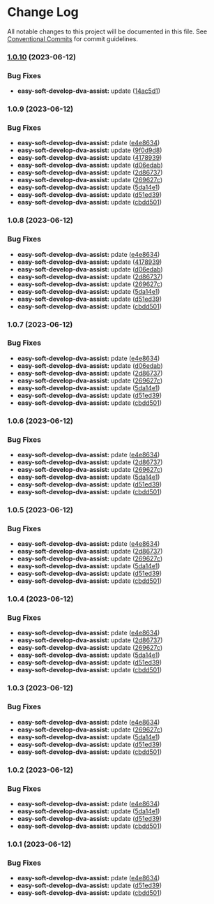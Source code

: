 # Change Log

All notable changes to this project will be documented in this file. See [Conventional Commits](https://conventionalcommits.org) for commit guidelines.

### [1.0.10](https://github.com/kityandhero/easy-soft-develop-dva-assist/compare/easy-soft-develop-dva-assist@1.0.9...easy-soft-develop-dva-assist@1.0.10) (2023-06-12)

### Bug Fixes

- **easy-soft-develop-dva-assist:** update ([14ac5d1](https://github.com/kityandhero/easy-soft-develop-dva-assist/commit/14ac5d1b2a003179ed2a6eef85668946c9a381f0))

### 1.0.9 (2023-06-12)

### Bug Fixes

- **easy-soft-develop-dva-assist:** pdate ([e4e8634](https://github.com/kityandhero/easy-soft-develop-dva-assist/commit/e4e8634fbc52d30d216678aa38f068ba7e23cab7))
- **easy-soft-develop-dva-assist:** update ([9f0d9d8](https://github.com/kityandhero/easy-soft-develop-dva-assist/commit/9f0d9d89d7c76f717529f31f1510f30aea0fc49d))
- **easy-soft-develop-dva-assist:** update ([4178939](https://github.com/kityandhero/easy-soft-develop-dva-assist/commit/4178939bdf727df534d751eca3b41762e439150a))
- **easy-soft-develop-dva-assist:** update ([d06edab](https://github.com/kityandhero/easy-soft-develop-dva-assist/commit/d06edabc2a5df65bc7312d0bf7e71e7b4032b4dd))
- **easy-soft-develop-dva-assist:** update ([2d86737](https://github.com/kityandhero/easy-soft-develop-dva-assist/commit/2d86737265a1c7243c473f72f80dbe9723a0a9ff))
- **easy-soft-develop-dva-assist:** update ([269627c](https://github.com/kityandhero/easy-soft-develop-dva-assist/commit/269627c1f7dbc19fe218e0998b8e20eac194fef4))
- **easy-soft-develop-dva-assist:** update ([5da14e1](https://github.com/kityandhero/easy-soft-develop-dva-assist/commit/5da14e14797e3bbee57ba24bfa9c3f1341675ebe))
- **easy-soft-develop-dva-assist:** update ([d51ed39](https://github.com/kityandhero/easy-soft-develop-dva-assist/commit/d51ed39494f3441f40d994217ba601c4d6bd684a))
- **easy-soft-develop-dva-assist:** update ([cbdd501](https://github.com/kityandhero/easy-soft-develop-dva-assist/commit/cbdd501d4475d006be469fc5221a120b4520318f))

### 1.0.8 (2023-06-12)

### Bug Fixes

- **easy-soft-develop-dva-assist:** pdate ([e4e8634](https://github.com/kityandhero/easy-soft-develop-dva-assist/commit/e4e8634fbc52d30d216678aa38f068ba7e23cab7))
- **easy-soft-develop-dva-assist:** update ([4178939](https://github.com/kityandhero/easy-soft-develop-dva-assist/commit/4178939bdf727df534d751eca3b41762e439150a))
- **easy-soft-develop-dva-assist:** update ([d06edab](https://github.com/kityandhero/easy-soft-develop-dva-assist/commit/d06edabc2a5df65bc7312d0bf7e71e7b4032b4dd))
- **easy-soft-develop-dva-assist:** update ([2d86737](https://github.com/kityandhero/easy-soft-develop-dva-assist/commit/2d86737265a1c7243c473f72f80dbe9723a0a9ff))
- **easy-soft-develop-dva-assist:** update ([269627c](https://github.com/kityandhero/easy-soft-develop-dva-assist/commit/269627c1f7dbc19fe218e0998b8e20eac194fef4))
- **easy-soft-develop-dva-assist:** update ([5da14e1](https://github.com/kityandhero/easy-soft-develop-dva-assist/commit/5da14e14797e3bbee57ba24bfa9c3f1341675ebe))
- **easy-soft-develop-dva-assist:** update ([d51ed39](https://github.com/kityandhero/easy-soft-develop-dva-assist/commit/d51ed39494f3441f40d994217ba601c4d6bd684a))
- **easy-soft-develop-dva-assist:** update ([cbdd501](https://github.com/kityandhero/easy-soft-develop-dva-assist/commit/cbdd501d4475d006be469fc5221a120b4520318f))

### 1.0.7 (2023-06-12)

### Bug Fixes

- **easy-soft-develop-dva-assist:** pdate ([e4e8634](https://github.com/kityandhero/easy-soft-develop-dva-assist/commit/e4e8634fbc52d30d216678aa38f068ba7e23cab7))
- **easy-soft-develop-dva-assist:** update ([d06edab](https://github.com/kityandhero/easy-soft-develop-dva-assist/commit/d06edabc2a5df65bc7312d0bf7e71e7b4032b4dd))
- **easy-soft-develop-dva-assist:** update ([2d86737](https://github.com/kityandhero/easy-soft-develop-dva-assist/commit/2d86737265a1c7243c473f72f80dbe9723a0a9ff))
- **easy-soft-develop-dva-assist:** update ([269627c](https://github.com/kityandhero/easy-soft-develop-dva-assist/commit/269627c1f7dbc19fe218e0998b8e20eac194fef4))
- **easy-soft-develop-dva-assist:** update ([5da14e1](https://github.com/kityandhero/easy-soft-develop-dva-assist/commit/5da14e14797e3bbee57ba24bfa9c3f1341675ebe))
- **easy-soft-develop-dva-assist:** update ([d51ed39](https://github.com/kityandhero/easy-soft-develop-dva-assist/commit/d51ed39494f3441f40d994217ba601c4d6bd684a))
- **easy-soft-develop-dva-assist:** update ([cbdd501](https://github.com/kityandhero/easy-soft-develop-dva-assist/commit/cbdd501d4475d006be469fc5221a120b4520318f))

### 1.0.6 (2023-06-12)

### Bug Fixes

- **easy-soft-develop-dva-assist:** pdate ([e4e8634](https://github.com/kityandhero/easy-soft-develop-dva-assist/commit/e4e8634fbc52d30d216678aa38f068ba7e23cab7))
- **easy-soft-develop-dva-assist:** update ([2d86737](https://github.com/kityandhero/easy-soft-develop-dva-assist/commit/2d86737265a1c7243c473f72f80dbe9723a0a9ff))
- **easy-soft-develop-dva-assist:** update ([269627c](https://github.com/kityandhero/easy-soft-develop-dva-assist/commit/269627c1f7dbc19fe218e0998b8e20eac194fef4))
- **easy-soft-develop-dva-assist:** update ([5da14e1](https://github.com/kityandhero/easy-soft-develop-dva-assist/commit/5da14e14797e3bbee57ba24bfa9c3f1341675ebe))
- **easy-soft-develop-dva-assist:** update ([d51ed39](https://github.com/kityandhero/easy-soft-develop-dva-assist/commit/d51ed39494f3441f40d994217ba601c4d6bd684a))
- **easy-soft-develop-dva-assist:** update ([cbdd501](https://github.com/kityandhero/easy-soft-develop-dva-assist/commit/cbdd501d4475d006be469fc5221a120b4520318f))

### 1.0.5 (2023-06-12)

### Bug Fixes

- **easy-soft-develop-dva-assist:** pdate ([e4e8634](https://github.com/kityandhero/easy-soft-develop-dva-assist/commit/e4e8634fbc52d30d216678aa38f068ba7e23cab7))
- **easy-soft-develop-dva-assist:** update ([2d86737](https://github.com/kityandhero/easy-soft-develop-dva-assist/commit/2d86737265a1c7243c473f72f80dbe9723a0a9ff))
- **easy-soft-develop-dva-assist:** update ([269627c](https://github.com/kityandhero/easy-soft-develop-dva-assist/commit/269627c1f7dbc19fe218e0998b8e20eac194fef4))
- **easy-soft-develop-dva-assist:** update ([5da14e1](https://github.com/kityandhero/easy-soft-develop-dva-assist/commit/5da14e14797e3bbee57ba24bfa9c3f1341675ebe))
- **easy-soft-develop-dva-assist:** update ([d51ed39](https://github.com/kityandhero/easy-soft-develop-dva-assist/commit/d51ed39494f3441f40d994217ba601c4d6bd684a))
- **easy-soft-develop-dva-assist:** update ([cbdd501](https://github.com/kityandhero/easy-soft-develop-dva-assist/commit/cbdd501d4475d006be469fc5221a120b4520318f))

### 1.0.4 (2023-06-12)

### Bug Fixes

- **easy-soft-develop-dva-assist:** pdate ([e4e8634](https://github.com/kityandhero/easy-soft-develop-dva-assist/commit/e4e8634fbc52d30d216678aa38f068ba7e23cab7))
- **easy-soft-develop-dva-assist:** update ([2d86737](https://github.com/kityandhero/easy-soft-develop-dva-assist/commit/2d86737265a1c7243c473f72f80dbe9723a0a9ff))
- **easy-soft-develop-dva-assist:** update ([269627c](https://github.com/kityandhero/easy-soft-develop-dva-assist/commit/269627c1f7dbc19fe218e0998b8e20eac194fef4))
- **easy-soft-develop-dva-assist:** update ([5da14e1](https://github.com/kityandhero/easy-soft-develop-dva-assist/commit/5da14e14797e3bbee57ba24bfa9c3f1341675ebe))
- **easy-soft-develop-dva-assist:** update ([d51ed39](https://github.com/kityandhero/easy-soft-develop-dva-assist/commit/d51ed39494f3441f40d994217ba601c4d6bd684a))
- **easy-soft-develop-dva-assist:** update ([cbdd501](https://github.com/kityandhero/easy-soft-develop-dva-assist/commit/cbdd501d4475d006be469fc5221a120b4520318f))

### 1.0.3 (2023-06-12)

### Bug Fixes

- **easy-soft-develop-dva-assist:** pdate ([e4e8634](https://github.com/kityandhero/easy-soft-develop-dva-assist/commit/e4e8634fbc52d30d216678aa38f068ba7e23cab7))
- **easy-soft-develop-dva-assist:** update ([269627c](https://github.com/kityandhero/easy-soft-develop-dva-assist/commit/269627c1f7dbc19fe218e0998b8e20eac194fef4))
- **easy-soft-develop-dva-assist:** update ([5da14e1](https://github.com/kityandhero/easy-soft-develop-dva-assist/commit/5da14e14797e3bbee57ba24bfa9c3f1341675ebe))
- **easy-soft-develop-dva-assist:** update ([d51ed39](https://github.com/kityandhero/easy-soft-develop-dva-assist/commit/d51ed39494f3441f40d994217ba601c4d6bd684a))
- **easy-soft-develop-dva-assist:** update ([cbdd501](https://github.com/kityandhero/easy-soft-develop-dva-assist/commit/cbdd501d4475d006be469fc5221a120b4520318f))

### 1.0.2 (2023-06-12)

### Bug Fixes

- **easy-soft-develop-dva-assist:** pdate ([e4e8634](https://github.com/kityandhero/easy-soft-develop-dva-assist/commit/e4e8634fbc52d30d216678aa38f068ba7e23cab7))
- **easy-soft-develop-dva-assist:** update ([5da14e1](https://github.com/kityandhero/easy-soft-develop-dva-assist/commit/5da14e14797e3bbee57ba24bfa9c3f1341675ebe))
- **easy-soft-develop-dva-assist:** update ([d51ed39](https://github.com/kityandhero/easy-soft-develop-dva-assist/commit/d51ed39494f3441f40d994217ba601c4d6bd684a))
- **easy-soft-develop-dva-assist:** update ([cbdd501](https://github.com/kityandhero/easy-soft-develop-dva-assist/commit/cbdd501d4475d006be469fc5221a120b4520318f))

### 1.0.1 (2023-06-12)

### Bug Fixes

- **easy-soft-develop-dva-assist:** pdate ([e4e8634](https://github.com/kityandhero/easy-soft-develop-dva-assist/commit/e4e8634fbc52d30d216678aa38f068ba7e23cab7))
- **easy-soft-develop-dva-assist:** update ([d51ed39](https://github.com/kityandhero/easy-soft-develop-dva-assist/commit/d51ed39494f3441f40d994217ba601c4d6bd684a))
- **easy-soft-develop-dva-assist:** update ([cbdd501](https://github.com/kityandhero/easy-soft-develop-dva-assist/commit/cbdd501d4475d006be469fc5221a120b4520318f))
